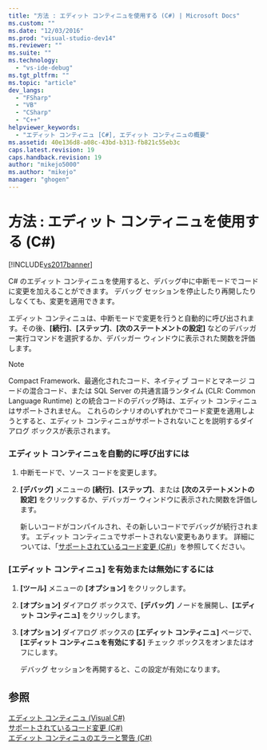 ```yaml
---
title: "方法 : エディット コンティニュを使用する (C#) | Microsoft Docs"
ms.custom: ""
ms.date: "12/03/2016"
ms.prod: "visual-studio-dev14"
ms.reviewer: ""
ms.suite: ""
ms.technology: 
  - "vs-ide-debug"
ms.tgt_pltfrm: ""
ms.topic: "article"
dev_langs: 
  - "FSharp"
  - "VB"
  - "CSharp"
  - "C++"
helpviewer_keywords: 
  - "エディット コンティニュ [C#], エディット コンティニュの概要"
ms.assetid: 40e136d8-a08c-43bd-b313-fb821c55eb3c
caps.latest.revision: 19
caps.handback.revision: 19
author: "mikejo5000"
ms.author: "mikejo"
manager: "ghogen"
---
```

# 方法 : エディット コンティニュを使用する (C#)
[!INCLUDE[vs2017banner](../code-quality/includes/vs2017banner.md)]

C\# のエディット コンティニュを使用すると、デバッグ中に中断モードでコードに変更を加えることができます。  デバッグ セッションを停止したり再開したりしなくても、変更を適用できます。  
  
 エディット コンティニュは、中断モードで変更を行うと自動的に呼び出されます。その後、**\[続行\]**、**\[ステップ\]**、**\[次のステートメントの設定\]** などのデバッガー実行コマンドを選択するか、デバッガー ウィンドウに表示された関数を評価します。  
  
> [!NOTE]
>  Compact Framework、最適化されたコード、ネイティブ コードとマネージ コードの混合コード、または SQL Server の共通言語ランタイム \(CLR: Common Language Runtime\) との統合コードのデバッグ時は、エディット コンティニュはサポートされません。  これらのシナリオのいずれかでコード変更を適用しようとすると、エディット コンティニュがサポートされないことを説明するダイアログ ボックスが表示されます。  
  
### エディット コンティニュを自動的に呼び出すには  
  
1.  中断モードで、ソース コードを変更します。  
  
2.  **\[デバッグ\]** メニューの **\[続行\]**、**\[ステップ\]**、または **\[次のステートメントの設定\]** をクリックするか、デバッガー ウィンドウに表示された関数を評価します。  
  
     新しいコードがコンパイルされ、その新しいコードでデバッグが続行されます。  エディット コンティニュでサポートされない変更もあります。  詳細については、「[サポートされているコード変更 \(C\#\)](../debugger/supported-code-changes-csharp.md)」を参照してください。  
  
### \[エディット コンティニュ\] を有効または無効にするには  
  
1.  **\[ツール\]** メニューの **\[オプション\]** をクリックします。  
  
2.  **\[オプション\]** ダイアログ ボックスで、**\[デバッグ\]** ノードを展開し、**\[エディット コンティニュ\]** をクリックします。  
  
3.  **\[オプション\]** ダイアログ ボックスの **\[エディット コンティニュ\]** ページで、**\[エディット コンティニュを有効にする\]** チェック ボックスをオンまたはオフにします。  
  
     デバッグ セッションを再開すると、この設定が有効になります。  
  
## 参照  
 [エディット コンティニュ \(Visual C\#\)](../debugger/edit-and-continue-visual-csharp.md)   
 [サポートされているコード変更 \(C\#\)](../debugger/supported-code-changes-csharp.md)   
 [エディット コンティニュのエラーと警告 \(C\#\)](../misc/edit-and-continue-errors-and-warnings-csharp.md)